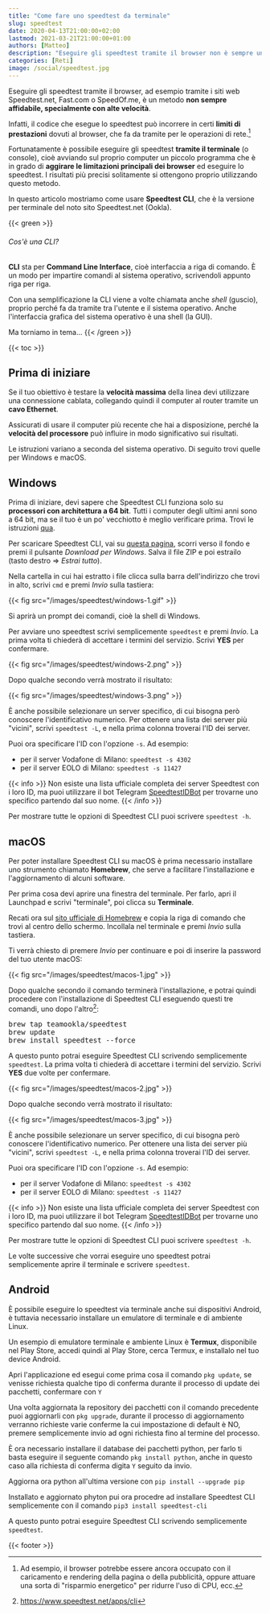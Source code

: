 ```yaml
---
title: "Come fare uno speedtest da terminale"
slug: speedtest
date: 2020-04-13T21:00:00+02:00
lastmod: 2021-03-21T21:00:00+01:00
authors: [Matteo]
description: "Eseguire gli speedtest tramite il browser non è sempre un metodo affidabile. Questa guida spiega come eseguirli tramite terminale, su Windows e macOS"
categories: [Reti]
image: /social/speedtest.jpg
---
```


Eseguire gli speedtest tramite il browser, ad esempio tramite i siti web Speedtest.net, Fast.com o SpeedOf.me, è un metodo **non sempre affidabile, specialmente con alte velocità**.

Infatti, il codice che esegue lo speedtest può incorrere in certi **limiti di prestazioni** dovuti al browser, che fa da tramite per le operazioni di rete.[^limiti]

[^limiti]: Ad esempio, il browser potrebbe essere ancora occupato con il caricamento e rendering della pagina o della pubblicità, oppure attuare una sorta di "risparmio energetico" per ridurre l'uso di CPU, ecc.

Fortunatamente è possibile eseguire gli speedtest **tramite il terminale** (o console), cioè avviando sul proprio computer un piccolo programma che è in grado di **aggirare le limitazioni principali dei browser** ed eseguire lo speedtest. I risultati più precisi solitamente si ottengono proprio utilizzando questo metodo.

In questo articolo mostriamo come usare **Speedtest CLI**, che è la versione per terminale del noto sito Speedtest.net (Ookla).

{{< green >}}
###### Cos'è una CLI?

**CLI** sta per **Command Line Interface**, cioè interfaccia a riga di comando. È un modo per impartire comandi al sistema operativo, scrivendoli appunto riga per riga.

Con una semplificazione la CLI viene a volte chiamata anche *shell* (guscio), proprio perché fa da tramite tra l'utente e il sistema operativo. Anche l'interfaccia grafica del sistema operativo è una shell (la GUI).

Ma torniamo in tema...
{{< /green >}}

{{< toc >}}

## Prima di iniziare

Se il tuo obiettivo è testare la **velocità massima** della linea devi utilizzare una connessione cablata, collegando quindi il computer al router tramite un **cavo Ethernet**.

Assicurati di usare il computer più recente che hai a disposizione, perché la **velocità del processore** può influire in modo significativo sui risultati.

Le istruzioni variano a seconda del sistema operativo. Di seguito trovi quelle per Windows e macOS.

## Windows

Prima di iniziare, devi sapere che Speedtest CLI funziona solo su **processori con architettura a 64 bit**. Tutti i computer degli ultimi anni sono a 64 bit, ma se il tuo è un po' vecchiotto è meglio verificare prima. Trovi le istruzioni [qua](https://support.microsoft.com/it-it/help/15056/windows-32-64-bit-faq).

Per scaricare Speedtest CLI, vai su [questa pagina](https://www.speedtest.net/it/apps/cli), scorri verso il fondo e premi il pulsante *Download per Windows*. Salva il file ZIP e poi estrailo (tasto destro => *Estrai tutto*).

Nella cartella in cui hai estratto i file clicca sulla barra dell'indirizzo che trovi in alto, scrivi `cmd` e premi *Invio* sulla tastiera:

{{< fig src="/images/speedtest/windows-1.gif" >}}

Si aprirà un prompt dei comandi, cioè la shell di Windows.

Per avviare uno speedtest scrivi semplicemente `speedtest` e premi *Invio*. La prima volta ti chiederà di accettare i termini del servizio. Scrivi **YES** per confermare.

{{< fig src="/images/speedtest/windows-2.png" >}}

Dopo qualche secondo verrà mostrato il risultato:

{{< fig src="/images/speedtest/windows-3.png" >}}

È anche possibile selezionare un server specifico, di cui bisogna però conoscere l'identificativo numerico. Per ottenere una lista dei server più "vicini", scrivi `speedtest -L`, e nella prima colonna troverai l'ID dei server.

Puoi ora specificare l'ID con l'opzione `-s`. Ad esempio:
- per il server Vodafone di Milano: `speedtest -s 4302`
- per il server EOLO di Milano: `speedtest -s 11427`

{{< info >}}
Non esiste una lista ufficiale completa dei server Speedtest con i loro ID, ma puoi utilizzare il bot Telegram [SpeedtestIDBot](https://t.me/speedtestidbot) per trovarne uno specifico partendo dal suo nome.
{{< /info >}}

Per mostrare tutte le opzioni di Speedtest CLI puoi scrivere `speedtest -h`.

## macOS

Per poter installare Speedtest CLI su macOS è prima necessario installare uno strumento chiamato **Homebrew**, che serve a facilitare l'installazione e l'aggiornamento di alcuni software.

Per prima cosa devi aprire una finestra del terminale. Per farlo, apri il Launchpad e scrivi "terminale", poi clicca su **Terminale**.

Recati ora sul [sito ufficiale di Homebrew](https://brew.sh/index_it) e copia la riga di comando che trovi al centro dello schermo. Incollala nel terminale e premi *Invio* sulla tastiera.

Ti verrà chiesto di premere *Invio* per continuare e poi di inserire la password del tuo utente macOS:

{{< fig src="/images/speedtest/macos-1.jpg" >}}

Dopo qualche secondo il comando terminerà l'installazione, e potrai quindi procedere con l'installazione di Speedtest CLI eseguendo questi tre comandi, uno dopo l'altro[^speedtestcli]:

[^speedtestcli]: https://www.speedtest.net/apps/cli

<pre>
brew tap teamookla/speedtest
brew update
brew install speedtest --force
</pre>

A questo punto potrai eseguire Speedtest CLI scrivendo semplicemente `speedtest`. La prima volta ti chiederà di accettare i termini del servizio. Scrivi **YES** due volte per confermare.

{{< fig src="/images/speedtest/macos-2.jpg" >}}

Dopo qualche secondo verrà mostrato il risultato:

{{< fig src="/images/speedtest/macos-3.jpg" >}}

È anche possibile selezionare un server specifico, di cui bisogna però conoscere l'identificativo numerico. Per ottenere una lista dei server più "vicini", scrivi `speedtest -L`, e nella prima colonna troverai l'ID dei server.

Puoi ora specificare l'ID con l'opzione `-s`. Ad esempio:
- per il server Vodafone di Milano: `speedtest -s 4302`
- per il server EOLO di Milano: `speedtest -s 11427`

{{< info >}}
Non esiste una lista ufficiale completa dei server Speedtest con i loro ID, ma puoi utilizzare il bot Telegram [SpeedtestIDBot](https://t.me/speedtestidbot) per trovarne uno specifico partendo dal suo nome.
{{< /info >}}

Per mostrare tutte le opzioni di Speedtest CLI puoi scrivere `speedtest -h`.

Le volte successive che vorrai eseguire uno speedtest potrai semplicemente aprire il terminale e scrivere `speedtest`.

## Android

È possibile eseguire lo speedtest via terminale anche sui dispositivi Android, è tuttavia necessario installare un emulatore di terminale e di ambiente Linux.

Un esempio di emulatore terminale e ambiente Linux è **Termux**, disponibile nel Play Store, accedi quindi al Play Store, cerca Termux, e installalo nel tuo device Android.

Apri l'applicazione ed esegui come prima cosa il comando `pkg update`, se venisse richiesta qualche tipo di conferma durante il processo di update dei pacchetti, confermare con `Y`

Una volta aggiornata la repository dei pacchetti con il comando precedente puoi aggiornarli con `pkg upgrade`, durante il processo di aggiornamento verranno richieste varie conferme la cui impostazione di default è NO, premere semplicemente invio ad ogni richiesta fino al termine del processo.

È ora necessario installare il database dei pacchetti python, per farlo ti basta eseguire il seguente comando `pkg install python`, anche in questo caso alla richiesta di conferma digita `Y` seguito da invio.

Aggiorna ora python all'ultima versione con `pip install --upgrade pip`

Installato e aggiornato phyton pui ora procedre ad installare Speedtest CLI semplicemente con il comando `pip3 install speedtest-cli`

A questo punto potrai eseguire Speedtest CLI scrivendo semplicemente `speedtest`.

{{< footer >}}
